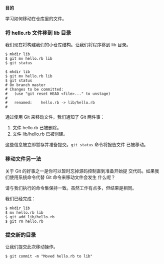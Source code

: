 
**目的**

学习如何移动在仓库里的文件。

### 将 hello.rb 文件移到 lib 目录

我们现在将构建我们的小仓库结构。让我们将程序移到 lib 
目录。

```
$ mkdir lib
$ git mv hello.rb lib
$ git status
```

```
$ mkdir lib
$ git mv hello.rb lib
$ git status
# On branch master
# Changes to be committed:
#   (use "git reset HEAD <file>..." to unstage)
#
#   renamed:    hello.rb -> lib/hello.rb
#
```

通过使用 Git 来移动文件，我们通知了 Git 两件事：

1. 文件 hello.rb 已被删除。
2. 文件 lib/hello.rb 已被创建。

这些信息被立即暂存并准备提交。`git status` 命令将报告文件
已被移动。

### 移动文件另一法

关于 Git 的好事之一是你可以暂时忘掉源码控制直到准备开始提
交代码。如果我们使用系统命令代替 Git 命令来移动文件会发生
什么呢？

请与我们执行的命令集保持一致。虽然工作有点多，但结果是相同。

我们已经完成：

```
$ mkdir lib
$ mv hello.rb lib
$ git add lib/hello.rb
$ git rm hello.rb
```

### 提交新的目录

让我们提交此次移动操作。

```
$ git commit -m "Moved hello.rb to lib"
```

